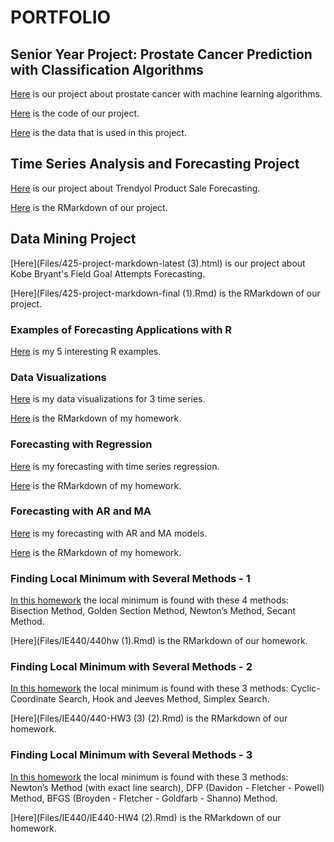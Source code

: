 # PORTFOLIO

## Senior Year Project: Prostate Cancer Prediction with Classification Algorithms

[Here](Files/Prostate_Cancer_Prediction/index.html) is our project about prostate cancer with machine learning algorithms.

[Here](Files/Prostate_Cancer_Prediction/492_project_report.ipynb) is the code of our project.

[Here](Files/Prostate_Cancer_Prediction/Data.csv) is the data that is used in this project.

## Time Series Analysis and Forecasting Project

[Here](Files/FinalProject/finalproject.html) is our project about Trendyol Product Sale Forecasting.

[Here](Files/FinalProject/finalproject.Rmd) is the RMarkdown of our project.

## Data Mining Project

[Here](Files/425-project-markdown-latest (3).html) is our project about Kobe Bryant's Field Goal Attempts Forecasting.

[Here](Files/425-project-markdown-final (1).Rmd) is the RMarkdown of our project.

### Examples of Forecasting Applications with R

[Here](Files/IE360_Spring21_Homework0.html) is my 5 interesting R examples.

### Data Visualizations

[Here](Files/360hw1.html) is my data visualizations for 3 time series.

[Here](Files/360hw1.Rmd) is the RMarkdown of my homework.

### Forecasting with Regression

[Here](Files/IE360_hw2.html) is my forecasting with time series regression.

[Here](Files/IE360_hw2.Rmd) is the RMarkdown of my homework.

### Forecasting with AR and MA

[Here](Files/hw3_360.html) is my forecasting with AR and MA models.

[Here](Files/hw3_360.Rmd) is the RMarkdown of my homework.

### Finding Local Minimum with Several Methods - 1

[In this homework](Files/IE440/440hw--1-.html) the local minimum is found with these 4 methods: Bisection Method, Golden Section Method, Newton’s Method, Secant Method.

[Here](Files/IE440/440hw (1).Rmd) is the RMarkdown of our homework.

### Finding Local Minimum with Several Methods - 2

[In this homework](Files/IE440/440-HW3--3-.html) the local minimum is found with these 3 methods: Cyclic-Coordinate Search, Hook and Jeeves Method, Simplex Search.

[Here](Files/IE440/440-HW3 (3) (2).Rmd) is the RMarkdown of our homework.

### Finding Local Minimum with Several Methods - 3

[In this homework](Files/IE440/IE440-HW4--2-.html) the local minimum is found with these 3 methods: Newton’s Method (with exact line search), DFP (Davidon - Fletcher - Powell) Method, BFGS (Broyden - Fletcher - Goldfarb - Shanno) Method.

[Here](Files/IE440/IE440-HW4 (2).Rmd) is the RMarkdown of our homework.
